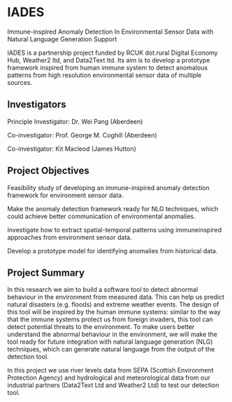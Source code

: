 # IADES
Immune-inspired Anomaly Detection In Environmental Sensor Data with Natural Language Generation Support


IADES is a partnership project funded by RCUK dot.rural Digital Economy Hub, Weather2 ltd, and Data2Text ltd. Its aim is to develop a prototype framework inspired from human immune system to detect anomalous patterns from high resolution environmental sensor data of multiple sources.

## Investigators

Principle Investigator: Dr. Wei Pang (Aberdeen)

Co-investigator: Prof. George M. Coghill (Aberdeen)

Co-investigator: Kit Macleod (James Hutton)

## Project Objectives

Feasibility study of developing an immune-inspired anomaly detection framework for environment sensor data.

Make the anomaly detection framework ready for NLG techniques, which could achieve better communication of environmental anomalies.

Investigate how to extract spatial-temporal patterns using immuneinspired approaches from environment sensor data.

Develop a prototype model for identifying anomalies from historical data.

## Project Summary

In this research we aim to build a software tool to detect abnormal behaviour in the environment from measured data. This can help us predict natural disasters (e.g. floods) and extreme weather events. The design of this tool will be inspired by the human immune systems: similar to the way that the immune systems protect us from foreign invaders, this tool can detect potential threats to the environment. To make users better understand the abnormal behaviour in the environment, we will make the tool ready for future integration with natural language generation (NLG) techniques, which can generate natural language from the output of the detection tool.

In this project we use river levels data from SEPA (Scottish Environment Protection Agency) and hydrological and meteorological data from our industrial partners (Data2Text Ltd and Weather2 Ltd) to test our detection tool.

